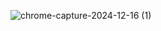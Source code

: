 ![chrome-capture-2024-12-16 (1)](https://github.com/user-attachments/assets/8ec4e58f-a5bb-4c49-827b-406ed373fe0b)
